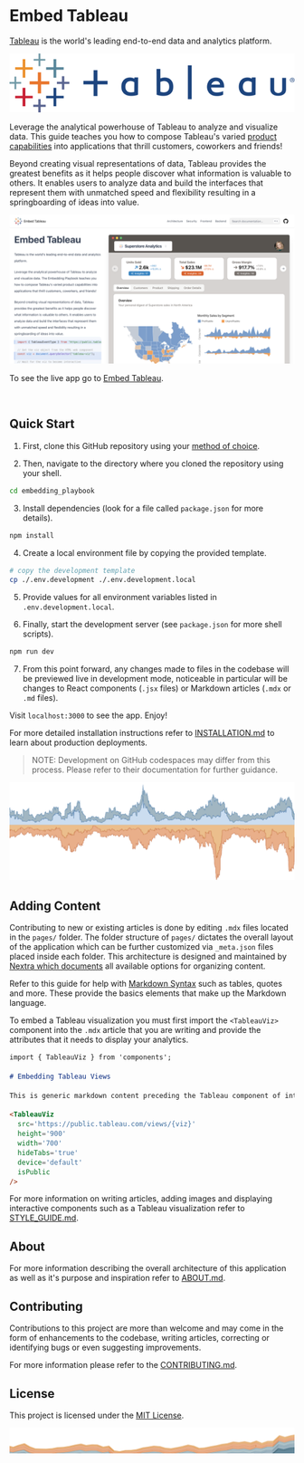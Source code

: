 # Embed Tableau 

[Tableau](https://www.tableau.com) is the world's leading end-to-end data and analytics platform. 

![tableau logo](public/img/tableau/logo_text.png)

Leverage the analytical powerhouse of Tableau to analyze and visualize data. This guide teaches you how to compose Tableau's varied [product capabilities](https://www.tableau.com/products/our-platform) into applications that thrill customers, coworkers and friends!

Beyond creating visual representations of data, Tableau provides the greatest benefits as it helps people discover what information is valuable to others. It enables users to analyze data and build the interfaces that represent 
them with unmatched speed and flexibility resulting in a springboarding of ideas into value.

![tableau running on a laptop](public/img/opengraph/embed_tableau.png)

To see the live app go to [Embed Tableau](https://embedding-playbook.vercel.app/).

<br/>

## Quick Start

1. First, clone this GitHub repository using your [method of choice](https://docs.github.com/en/repositories/creating-and-managing-repositories/cloning-a-repository).

2. Then, navigate to the directory where you cloned the repository using your shell.
```sh
cd embedding_playbook
```

3. Install dependencies (look for a file called `package.json` for more details).
```sh
npm install
```

4. Create a local environment file by copying the provided template.
```sh
# copy the development template
cp ./.env.development ./.env.development.local
```

5. Provide values for all environment variables listed in `.env.development.local`.

6. Finally, start the development server (see `package.json` for more shell scripts).
```sh
npm run dev
```

7. From this point forward, any changes made to files in the codebase will be previewed live in development mode, noticeable in particular will be changes to React components (`.jsx` files) or Markdown articles (`.mdx` or `.md` files). 

Visit `localhost:3000` to see the app. Enjoy!

For more detailed installation instructions refer to [INSTALLATION.md](./docs/INSTALLATION.md) to learn about production deployments.

>NOTE: Development on GitHub codespaces may differ from this process. Please refer to their documentation for further guidance.

![up and down area chart](public/img/stock/up_down_area.png)

## Adding Content

Contributing to new or existing articles is done by editing `.mdx` files located in the `pages/` folder. The folder structure of `pages/` dictates the overall layout of the application which can be further customized via `_meta.json` files placed inside each folder. This architecture is designed and maintained by [Nextra which documents](https://nextra.site/docs/docs-theme/page-configuration) all available options for organizing content.

Refer to this guide for help with [Markdown Syntax](https://www.markdownguide.org/) such as tables, quotes and more. These provide the basics elements that make up the Markdown language.

To embed a Tableau visualization you must first import the `<TableauViz>` component into the `.mdx` article that you are writing and provide the attributes that it needs to display your analytics.

```md
import { TableauViz } from 'components';

# Embedding Tableau Views

This is generic markdown content preceding the Tableau component of interest. Notice the following attributed provided for a viz from Tableau Public:

<TableauViz
  src='https://public.tableau.com/views/{viz}'
  height='900'
  width='700'
  hideTabs='true'
  device='default'
  isPublic
/>
```

For more information on writing articles, adding images and displaying interactive components such as a Tableau visualization refer to [STYLE_GUIDE.md](/docs/STYLE_GUIDE.md).

## About

For more information describing the overall architecture of this application as well as it's purpose and inspiration refer to [ABOUT.md](/docs/ABOUT.md).

## Contributing

Contributions to this project are more than welcome and may come in the form of enhancements to the codebase, writing articles, correcting or identifying bugs or even suggesting improvements.

For more information please refer to the [CONTRIBUTING.md](./CONTRIBUTING.md).


## License

This project is licensed under the [MIT License](LICENSE).

![narrow area chart](public/img/stock/area_chart_banner.png)
